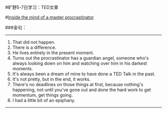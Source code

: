 #旷野5-7日学习：TED文章

#[Inside the mind of a master procrastinator](https://www.ted.com/talks/tim_urban_inside_the_mind_of_a_master_procrastinator)

###金句：

----------


1. That did not happen.
1. There is a difference.
1. He lives entirely in the present moment.
1. Turns out the procrastinator has a guardian angel, someone who's always looking down on him and watching over him in his darkest moments.
1. It's always been a dream of mine to have done a TED Talk in the past. 
1. It's not pretty, but in the end, it works. 
1. There's no deadlines on those things at first, because nothing's happening, not until you've gone out and done the hard work to get momentum, get things going. 
1.  I had a little bit of an epiphany.   

----------

